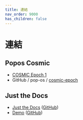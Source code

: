 ```yaml
---
title: 連結
nav_order: 9000
has_children: false
---
```



# 連結




## Popos Cosmic

* [COSMIC Epoch 1](https://system76.com/cosmic)
* GitHub / pop-os / [cosmic-epoch](https://github.com/pop-os/cosmic-epoch)




## Just the Docs

* [Just the Docs](https://pmarsceill.github.io/just-the-docs/) ([GitHub](https://github.com/pmarsceill/just-the-docs))
* [Demo](https://pmarsceill.github.io/jtd-remote/) ([GitHub](https://github.com/pmarsceill/jtd-remote))
